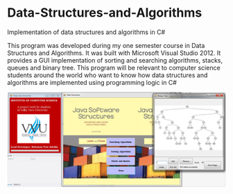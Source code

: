 # Data-Structures-and-Algorithms
Implementation of data structures and algorithms in C#


This program was developed during my one semester course in Data Structures and Algorithms. It was built with Microsoft Visual Studio 2012. It provides a GUI implementation of sorting and searching algorithms, stacks, queues and binary tree. This program will be relevant to computer science students around the world who want to know how data structures and algorithms are implemented using programming logic in C#

![alt text](datastructures.png "Description goes here")
